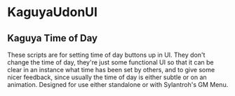 # KaguyaUdonUI

## Kaguya Time of Day
These scripts are for setting time of day buttons up in UI. They don't change the time of day, they're just some functional UI so that it can be clear in an instance what time has been set by others, and to give some nicer feedback, since usually the time of day is either subtle or on an animation. Designed for use either standalone or with Sylantroh's GM Menu.
